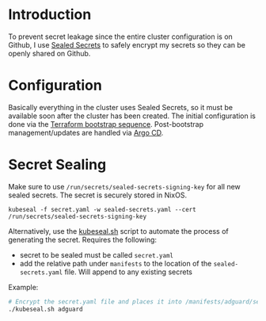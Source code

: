 # Introduction
To prevent secret leakage since the entire cluster configuration is on Github, I use [Sealed Secrets](https://github.com/bitnami-labs/sealed-secrets) to safely encrypt my secrets so they can be openly shared on Github.

# Configuration
Basically everything in the cluster uses Sealed Secrets, so it must be available soon after the cluster has been created. The initial configuration is done via the [Terraform bootstrap sequence](https://github.com/kenlasko/k8s-bootstrap). Post-bootstrap management/updates are handled via [Argo CD](/manifests/argocd).

# Secret Sealing
Make sure to use `/run/secrets/sealed-secrets-signing-key` for all new sealed secrets. The secret is securely stored in NixOS.
```
kubeseal -f secret.yaml -w sealed-secrets.yaml --cert /run/secrets/sealed-secrets-signing-key
```
Alternatively, use the [kubeseal.sh](scripts/kubeseal.sh) script to automate the process of generating the secret. Requires the following:
- secret to be sealed must be called `secret.yaml`
- add the relative path under `manifests` to the location of the `sealed-secrets.yaml` file. Will append to any existing secrets

Example:
```bash
# Encrypt the secret.yaml file and places it into /manifests/adguard/sealed-secrets.yaml
./kubeseal.sh adguard
```
